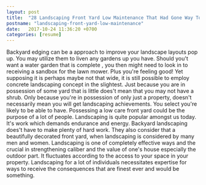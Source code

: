 ```yaml
---
layout: post
title:  "28 Landscaping Front Yard Low Maintenance That Had Gone Way Too Far"
postname: "landscaping-front-yard-low-maintenance"
date:   2017-10-24 11:36:20 +0700
categories: [resume]
---
```

Backyard edging can be a approach to improve your landscape layouts pop up. You may utilize them to liven any gardens up you have. Should you't want a water garden that is complete , you then might need to look in to receiving a sandbox for the lawn mower. Plus you're feeling good! Yet supposing it is perhaps maybe not that wide, it is still possible to employ concrete landscaping concept in the slightest. Just because you are in possession of some yard that is little does't mean that you may not have a shrub. Only because you're in possession of only just a property, doesn't necessarily mean you will get landscaping achievements. You select you're likely to be able to have. Possessing a low care front yard could be the purpose of a lot of people. Landscaping is quite popular amongst us today. It's work which demands endurance and energy. Backyard landscaping does't have to make plenty of hard work. They also consider that a beautifully decorated front yard, when landscaping is considered by many men and women. Landscaping is one of completely effective ways and the crucial in strengthening caliber and the value of one's house especially the outdoor part. It fluctuates according to the access to your space in your property. Landscaping for a lot of individuals necessitates expertise for ways to receive the consequences that are finest ever and would be something.
